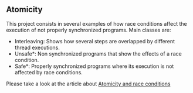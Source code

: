 ## Atomicity

This project consists in several examples of how race conditions affect the execution of not properly synchronized programs. Main classes are:

* Interleaving: Shows how several steps are overlapped by different thread executions.
* Unsafe*: Non synchronized programs that show the effects of a race condition.
* Safe*: Properly synchronized programs where its execution is not affected by race conditions.

Please take a look at the article about [Atomicity and race conditions]

[Atomicity and race conditions]:http://xpadro.blogspot.com/2014/08/java-concurrency-tutorial-atomicity-and.html
